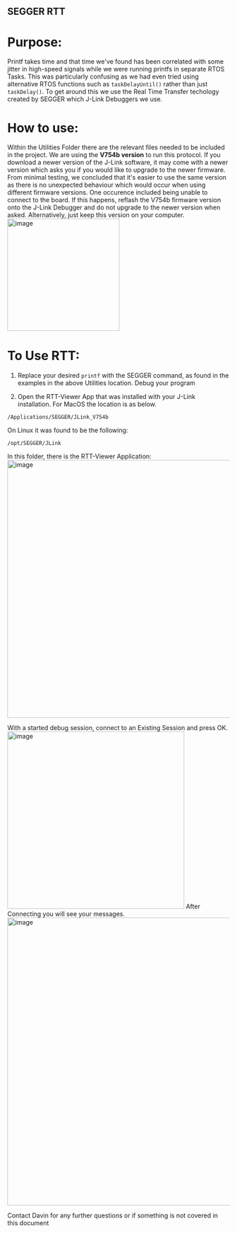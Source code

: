 ## SEGGER RTT

# Purpose:
Printf takes time and that time we've found has been correlated with some jitter in high-speed signals while we were running printfs in separate RTOS Tasks. This was particularly confusing as we had even tried using alternative RTOS functions such as `taskDelayUntil()` rather than just `taskDelay()`. To get around this we use the Real Time Transfer techology created by SEGGER which J-Link Debuggers we use.

# How to use:
Within the Utilities Folder there are the relevant files needed to be included in the project. We are using the **V754b version** to run this protocol. If you download a newer version of the J-Link software, it may come with a newer version which asks you if you would like to upgrade to the newer firmware. From minimal testing, we concluded that it's easier to use the same version as there is no unexpected behaviour which would occur when using different firmware versions. One occurence included being unable to connect to the board. If this happens, reflash the V754b firmware version onto the J-Link Debugger and do not upgrade to the newer version when asked. Alternatively, just keep this version on your computer.
<img width="254" alt="image" src="https://user-images.githubusercontent.com/24193569/158081376-431b5f91-21ee-4337-9924-9519860ed882.png">

# To Use RTT:

1. Replace your desired `printf` with the SEGGER command, as found in the examples in the above Utilities location. Debug your program

2. Open the RTT-Viewer App that was installed with your J-Link installation. For MacOS the location is as below.

```
/Applications/SEGGER/JLink_V754b
```

On Linux it was found to be the following: 

```
/opt/SEGGER/JLink
```
In this folder, there is the RTT-Viewer Application:
<img width="583" alt="image" src="https://user-images.githubusercontent.com/24193569/158081685-f96fc07c-da76-4df1-b647-d31775615361.png">

With a started debug session, connect to an Existing Session and press OK.
<img width="401" alt="image" src="https://user-images.githubusercontent.com/24193569/158081714-de028d23-78bb-404d-8329-918c82f23703.png">
After Connecting you will see your messages.
<img width="651" alt="image" src="https://user-images.githubusercontent.com/24193569/158081726-6f9d5378-8b61-4cdb-94be-fe41ae85d5ec.png">

Contact Davin for any further questions or if something is not covered in this document

